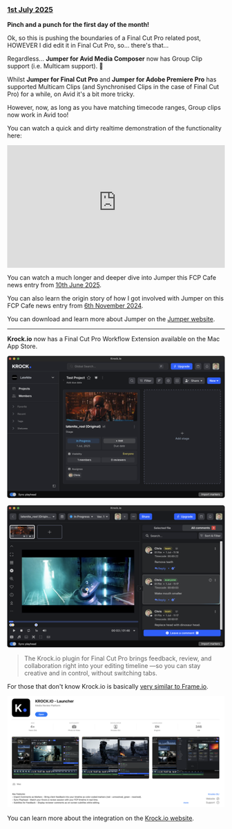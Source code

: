 ### [1st July 2025](/news/20250701)

**Pinch and a punch for the first day of the month!**

Ok, so this is pushing the boundaries of a Final Cut Pro related post, HOWEVER I did edit it in Final Cut Pro, so... there's that...

Regardless... **Jumper for Avid Media Composer** now has Group Clip support (i.e. Multicam support). 🥳

Whilst **Jumper for Final Cut Pro** and **Jumper for Adobe Premiere Pro** has supported Multicam Clips (and Synchronised Clips in the case of Final Cut Pro) for a while, on Avid it's a bit more tricky.

However, now, as long as you have matching timecode ranges, Group clips now work in Avid too!

You can watch a quick and dirty realtime demonstration of the functionality here:

<div style="position: relative; padding-top: 56.25%;">
  <iframe
    src="https://customer-2n8dqn7i3032pr6x.cloudflarestream.com/c5fd1f53a45533febe72831d89ed2f5e/iframe?preload=true&poster=https%3A%2F%2Fcustomer-2n8dqn7i3032pr6x.cloudflarestream.com%2Fc5fd1f53a45533febe72831d89ed2f5e%2Fthumbnails%2Fthumbnail.jpg%3Ftime%3D3m57s%26height%3D600"
    loading="lazy"
    style="border: none; position: absolute; top: 0; left: 0; height: 100%; width: 100%;"
    allow="accelerometer; gyroscope; autoplay; encrypted-media; picture-in-picture;"
    allowfullscreen="true"
  ></iframe>
</div>

You can watch a much longer and deeper dive into Jumper this FCP Cafe news entry from [10th June 2025](/news/20250610-02/).

You can also learn the origin story of how I got involved with Jumper on this FCP Cafe news entry from [6th November 2024](/news/20241106/).

You can download and learn more about Jumper on the [Jumper website](https://getjumper.io/?ref=fcpcafe).

---

**Krock.io** now has a Final Cut Pro Workflow Extension available on the Mac App Store.

![](/static/krockio-fcp-01.png)

![](/static/krockio-fcp-02.png)

> The Krock.io plugin for Final Cut Pro brings feedback, review, and collaboration right into your editing timeline —so you can stay creative and in control, without switching tabs.

For those that don't know Krock.io is basically [very similar to Frame.io](https://krock.io/blog/frame-io-alternative-2025/).

![](/static/krockio-fcp.png)

You can learn more about the integration on the [Krock.io website](https://krock.io/finalcut-integration/).